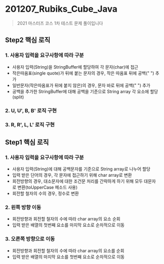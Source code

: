 # 201207_Rubiks_Cube_Java
> 2021 마스터즈 코스 1차 테스트 문제 풀이입니다

## Step2 핵심 로직
### 1. 사용자 입력을 요구사항에 따라 구분
* 사용자 입력(String)을 StringBuffer에 할당하여 각 문자(char)에 접근
* 작은따옴표(single quote)가 뒤에 붙는 문자의 경우, 작은 따옴표 뒤에 공백(" ") 추가
* 일반문자(작은따옴표가 뒤에 붙지 않은)의 경우, 문자 바로 뒤에 공백(" ") 추가
* 공백을 추가한 StringBuffer에 대해 공백을 기준으로 String array 각 요소에 할당(split)
### 2. U, U', B, B' 로직 구현
### 3. R, R', L, L' 로직 구현

## Step1 핵심 로직
### 1. 사용자 입력을 요구사항에 따라 구분
* 사용자 입력(String)에 대해 공백문자를 기준으로 String array로 나누어 할당
* 입력 받은 단어의 경우, 각 문자에 접근하기 위해 char array로 변환
* 회전방향의 경우, 대소문자에 대한 조건문 처리를 간략하게 하기 위해 모두 대문자로 변환(toUpperCase 메소드 사용)
* 회전할 철자의 수의 경우, 정수로 변환
### 2. 왼쪽 방향 이동
* 회전방향과 회전할 철자의 수에 따라 char array의 요소 순회
* 입력 받은 배열의 첫번째 요소를 마지막 요소로 순차적으로 이동
### 3. 오른쪽 방향으로 이동
* 회전방향과 회전할 철자의 수에 따라 char array의 요소를 순회
* 입력 받은 배열의 마지막 요소를 첫번째 요소로 순차적으로 이동
